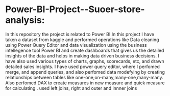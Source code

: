 # Power-BI-Project--Suoer-store-analysis:
In this repository the project is related to Power BI.In this project I have taken a dataset from kaggle and performed operations like Data cleaning using Power Query Editor and data visualization using the business intellegence tool Power BI and create dashboards that gives us the detailed insights of the data and helps in making data driven business decisions. I have also used various types of charts, graphs, scorecards, etc, and drawn detailed sales insights. I have used power query editor, where I perfomed merge, and append queries, and also perfomed data modefying by creating relationships between tables like one-one,on-many,many-one,many-many. Also perfomed DAX to create measures in new measure and quick measure for calculating . used left joins, right and outer and innner joins
